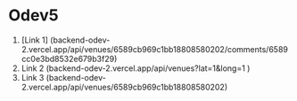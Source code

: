 # Odev5
1. [Link 1] (backend-odev-2.vercel.app/api/venues/6589cb969c1bb18808580202/comments/6589cc0e3bd8532e679b3f29)
2. Link 2 (backend-odev-2.vercel.app/api/venues?lat=1&long=1 )
3. Link 3 (backend-odev-2.vercel.app/api/venues/6589cb969c1bb18808580202)

